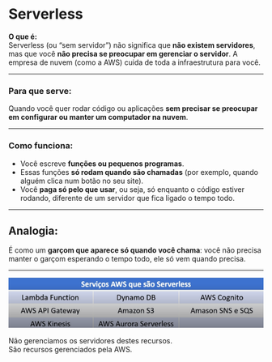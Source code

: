 # Serverless

**O que é:**  
Serverless (ou “sem servidor”) não significa que **não existem servidores**, mas que você **não precisa se preocupar em gerenciar o servidor**. A empresa de nuvem (como a AWS) cuida de toda a infraestrutura para você.

---

### **Para que serve:**  
Quando você quer rodar código ou aplicações **sem precisar se preocupar em configurar ou manter um computador na nuvem**.

---

### **Como funciona:**

- Você escreve **funções ou pequenos programas**.
- Essas funções **só rodam quando são chamadas** (por exemplo, quando alguém clica num botão no seu site).
- Você **paga só pelo que usar**, ou seja, só enquanto o código estiver rodando, diferente de um servidor que fica ligado o tempo todo.

---

##  **Analogia:**  
É como um **garçom que aparece só quando você chama**: você não precisa manter o garçom esperando o tempo todo, ele só vem quando precisa.

---

![alt text](.img/servelessTipos.png)

Não gerenciamos os servidores destes recursos.  
São recursos gerenciados pela AWS.
